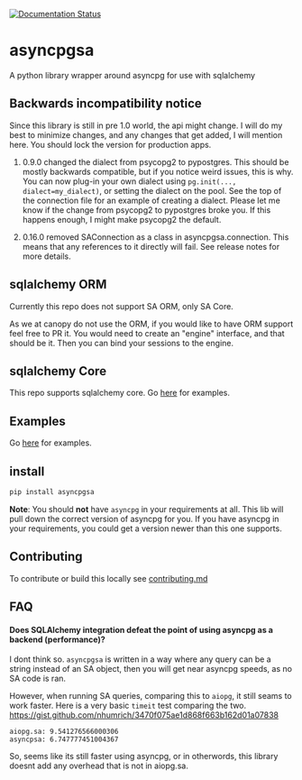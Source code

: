 [![Documentation Status](https://readthedocs.org/projects/asyncpgsa/badge/?version=latest)](http://asyncpgsa.readthedocs.io/en/latest/?badge=latest)

# asyncpgsa
A python library wrapper around asyncpg for use with sqlalchemy

## Backwards incompatibility notice
Since this library is still in pre 1.0 world, the api might change. 
I will do my best to minimize changes, and any changes that get added, 
I will mention here. You should lock the version for production apps.

1. 0.9.0 changed the dialect from psycopg2 to pypostgres. This should be
mostly backwards compatible, but if you notice weird issues, this is why.
You can now plug-in your own dialect using `pg.init(..., dialect=my_dialect)`,
or setting the dialect on the pool. See the top of the connection file 
for an example of creating a dialect. Please let me know if the change from
psycopg2 to pypostgres broke you. If this happens enough, 
I might make psycopg2 the default.

2. 0.16.0 removed SAConnection as a class in asyncpgsa.connection. 
This means that any references to it directly will fail. See release notes for more details.

## sqlalchemy ORM

Currently this repo does not support SA ORM, only SA Core.

As we at canopy do not use the ORM, if you would like to have ORM support
feel free to PR it. You would need to create an "engine" interface, and that
should be it. Then you can bind your sessions to the engine.


## sqlalchemy Core

This repo supports sqlalchemy core. Go [here](https://github.com/CanopyTax/asyncpgsa/wiki/Examples) for examples.

## Examples
Go [here](https://github.com/CanopyTax/asyncpgsa/wiki/Examples) for examples.

## install

```bash
pip install asyncpgsa
```
**Note**: You should **not** have `asyncpg` in your requirements at all. This lib will pull down the correct version of asyncpg for you. If you have asyncpg in your requirements, you could get a version newer than this one supports.

## Contributing
To contribute or build this locally see [contributing.md](https://github.com/CanopyTax/asyncpgsa/blob/master/contributing.md)


## FAQ

#### Does SQLAlchemy integration defeat the point of using asyncpg as a backend (performance)?
I dont think so. `asyncpgsa` is written in a way where any query can be a string instead of an SA object, then you will get near asyncpg speeds, as no SA code is ran. 

However, when running SA queries, comparing this to `aiopg`, it still seams to work faster. Here is a very basic `timeit` test comparing the two.
https://gist.github.com/nhumrich/3470f075ae1d868f663b162d01a07838

```
aiopg.sa: 9.541276566000306
asyncpsa: 6.747777451004367
```
So, seems like its still faster using asyncpg, or in otherwords, this library doesnt add any overhead that is not in aiopg.sa.
